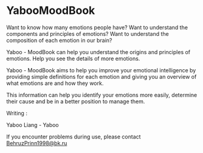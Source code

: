 # YabooMoodBook
Want to know how many emotions people have? Want to understand the components and principles of emotions? Want to understand the composition of each emotion in our brain?

Yaboo - MoodBook can help you understand the origins and principles of emotions. Help you see the details of more emotions.

Yaboo - MoodBook aims to help you improve your emotional intelligence by providing simple definitions for each emotion and giving you an overview of what emotions are and how they work.

This information can help you identify your emotions more easily, determine their cause and be in a better position to manage them.

Writing :

Yaboo Liang - Yaboo

If you encounter problems during use, please contact BehruzPrinn1998@bk.ru
